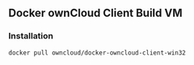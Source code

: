 ## Docker ownCloud Client Build VM

### Installation

    docker pull owncloud/docker-owncloud-client-win32

